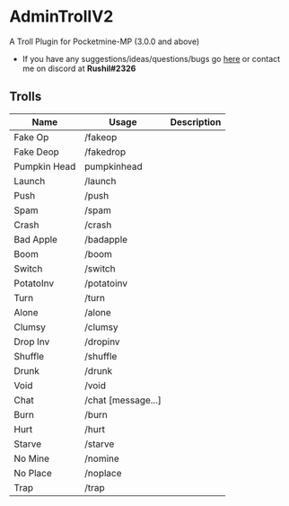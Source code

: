 # AdminTrollV2
A Troll Plugin for Pocketmine-MP (3.0.0 and above)

- If you have any suggestions/ideas/questions/bugs go [here](https://github.com/Rushil13579/AdminTrollV2/issues) or contact me on discord at **Rushil#2326**

## Trolls

Name | Usage | Description
-----|-------|------------
Fake Op | /fakeop <player>
Fake Deop | /fakedrop <player>
Pumpkin Head | pumpkinhead <player>
Launch | /launch <player>
Push | /push <player>
Spam | /spam <player>
Crash | /crash <player>
Bad Apple | /badapple <player>
Boom | /boom <player>
Switch | /switch <player>
PotatoInv | /potatoinv <player>
Turn | /turn <player>
Alone | /alone <player>
Clumsy | /clumsy <player>
Drop Inv | /dropinv <player>
Shuffle | /shuffle <player>
Drunk | /drunk <player>
Void | /void <player>
Chat | /chat <player> [message...]
Burn | /burn <player> <seconds>
Hurt | /hurt <player> <damage>
Starve | /starve <player> <amount>
No Mine | /nomine <player> <seconds>
No Place | /noplace <player> <seconds>
Trap | /trap <player> <seconds>
